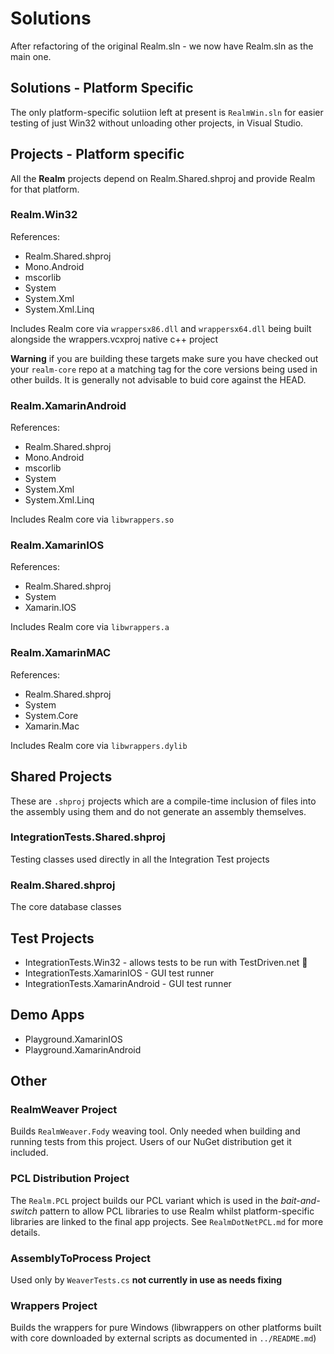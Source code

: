 Solutions
==============

After refactoring of the original Realm.sln - we now have Realm.sln as the main one.


Solutions - Platform Specific
------------------------------

The only platform-specific solutiion left at present is `RealmWin.sln` for easier testing of just Win32 without unloading other projects, in Visual Studio.


Projects - Platform specific 
----------------------------
All the **Realm** projects depend on Realm.Shared.shproj  and provide Realm for that platform.

### Realm.Win32 ###
References:

* Realm.Shared.shproj
* Mono.Android
* mscorlib
* System
* System.Xml
* System.Xml.Linq

Includes Realm core via  `wrappersx86.dll` and `wrappersx64.dll` being built alongside the wrappers.vcxproj native c++ project

**Warning** if you are building these targets make sure you have checked out your `realm-core` repo at a matching tag for the core versions being used in other builds. It is generally not advisable to buid core against the HEAD.


### Realm.XamarinAndroid  ###
References:

* Realm.Shared.shproj
* Mono.Android
* mscorlib
* System
* System.Xml
* System.Xml.Linq

Includes Realm core via `libwrappers.so`


### Realm.XamarinIOS ###
References:

* Realm.Shared.shproj
* System
* Xamarin.IOS

Includes Realm core via `libwrappers.a` 


### Realm.XamarinMAC  ###
References:

* Realm.Shared.shproj
* System
* System.Core
* Xamarin.Mac

Includes Realm core via `libwrappers.dylib` 


Shared Projects
---------------
These are `.shproj` projects which are a compile-time inclusion of files into the assembly using them and do not generate an assembly themselves.

### IntegrationTests.Shared.shproj ###
Testing classes used directly in all the Integration Test projects

### Realm.Shared.shproj ###
The core database classes


Test Projects
-----------------
* IntegrationTests.Win32 - allows tests to be run with TestDriven.net 🚀
* IntegrationTests.XamarinIOS - GUI test runner
* IntegrationTests.XamarinAndroid - GUI test runner

Demo Apps
---------------
* Playground.XamarinIOS
* Playground.XamarinAndroid

Other
-----

### RealmWeaver Project ###
Builds `RealmWeaver.Fody` weaving tool. Only needed when building and running tests from this project. Users of our NuGet distribution get it included.

### PCL Distribution Project ###
The `Realm.PCL` project builds our PCL variant which is used in the _bait-and-switch_ pattern to allow PCL libraries to use Realm whilst platform-specific libraries are linked to the final app projects. See `RealmDotNetPCL.md` for more details.

### AssemblyToProcess Project ###
Used only by `WeaverTests.cs` **not currently in use as needs fixing**

### Wrappers Project ###
Builds the wrappers for pure Windows (libwrappers on other platforms built with core downloaded by external scripts as documented in `../README.md`)
